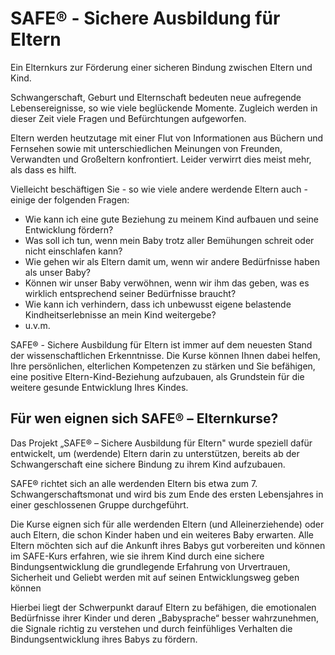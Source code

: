 # SAFE&reg; - Sichere Ausbildung für Eltern

Ein Elternkurs zur Förderung einer sicheren Bindung zwischen Eltern und Kind.

Schwangerschaft, Geburt und Elternschaft  bedeuten neue aufregende Lebensereignisse, so wie viele beglückende Momente. Zugleich werden in dieser Zeit viele Fragen und Befürchtungen aufgeworfen.

Eltern werden heutzutage mit einer Flut von Informationen aus Büchern und Fernsehen sowie mit unterschiedlichen Meinungen von Freunden, Verwandten und Großeltern konfrontiert. Leider verwirrt dies meist mehr, als dass es hilft.

Vielleicht beschäftigen Sie - so wie viele andere werdende Eltern auch - einige der folgenden Fragen:

- Wie kann ich eine gute Beziehung zu meinem Kind aufbauen und seine Entwicklung fördern?
- Was soll ich tun, wenn mein Baby trotz aller Bemühungen schreit oder nicht einschlafen kann?
- Wie gehen wir als Eltern damit um, wenn wir  andere Bedürfnisse haben als unser Baby?
- Können wir unser Baby verwöhnen, wenn wir ihm das geben, was es wirklich entsprechend seiner Bedürfnisse braucht?
- Wie kann ich verhindern, dass ich unbewusst eigene belastende Kindheitserlebnisse an mein Kind weitergebe?
- u.v.m.

SAFE&reg; - Sichere Ausbildung für Eltern ist immer auf dem neuesten Stand der wissenschaftlichen Erkenntnisse. Die Kurse können Ihnen dabei helfen, Ihre persönlichen, elterlichen Kompetenzen zu stärken und Sie befähigen, eine positive Eltern-Kind-Beziehung aufzubauen, als Grundstein für die weitere gesunde Entwicklung Ihres Kindes.

## Für wen eignen sich SAFE® – Elternkurse?

Das Projekt „SAFE&reg; – Sichere Ausbildung für Eltern" wurde speziell dafür entwickelt, um (werdende) Eltern darin zu unterstützen, bereits ab der Schwangerschaft eine sichere Bindung zu ihrem Kind aufzubauen.

SAFE&reg; richtet sich an alle werdenden Eltern bis etwa zum 7. Schwangerschaftsmonat und wird bis zum Ende des ersten Lebensjahres in einer geschlossenen Gruppe durchgeführt.
 
Die Kurse eignen sich für alle werdenden Eltern (und Alleinerziehende) oder auch Eltern, die schon Kinder haben und ein weiteres Baby erwarten. Alle Eltern möchten sich auf die Ankunft ihres Babys gut vorbereiten und können im SAFE-Kurs erfahren, wie sie ihrem Kind durch eine sichere Bindungsentwicklung die grundlegende Erfahrung von Urvertrauen, Sicherheit und Geliebt werden mit auf seinen Entwicklungsweg geben können

Hierbei liegt der Schwerpunkt darauf Eltern zu befähigen, die emotionalen Bedürfnisse ihrer Kinder und deren „Babysprache“ besser wahrzunehmen, die Signale richtig zu verstehen und durch feinfühliges Verhalten die Bindungsentwicklung ihres Babys zu fördern.

